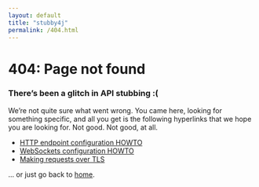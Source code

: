 ```yaml
---
layout: default
title: "stubby4j"
permalink: /404.html
---
```


<base href="{{ site.baseurl }}/">
<div class="page">
  <h1>404: Page not found</h1>
  <h3>There’s been a glitch in API stubbing :(</h3>
  <p>
    We’re not quite sure what went wrong. You came here, looking for something specific,
    and all you get is the following hyperlinks that we hope you are looking for. Not good. Not good, at all.
  </p>
  <p class="lead">
    <ul>
      <li><a href="{{ site.baseurl }}/#http-endpoint-configuration-howto">HTTP endpoint configuration HOWTO</a></li>
      <li><a href="{{ site.baseurl }}/#websockets-configuration-howto">WebSockets configuration HOWTO</a></li>
      <li><a href="{{ site.baseurl }}/#making-requests-over-tls">Making requests over TLS</a></li>
    </ul>  
    ... or just go back to <a href="{{ site.baseurl }}/">home</a>.
  </p>
</div>
